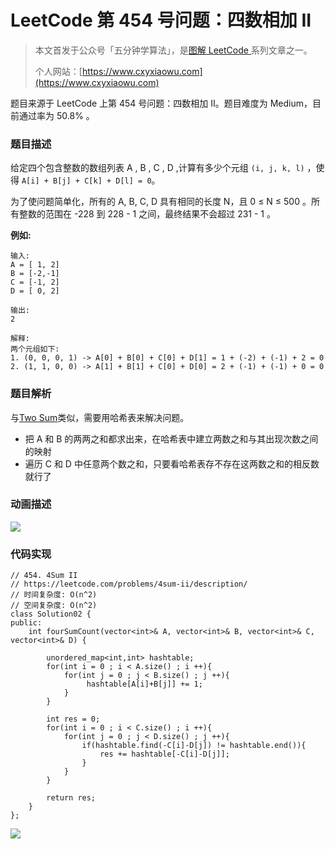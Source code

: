 # LeetCode 第 454 号问题：四数相加 II

> 本文首发于公众号「五分钟学算法」，是[图解 LeetCode ](<https://github.com/MisterBooo/LeetCodeAnimation>)系列文章之一。
>
> 个人网站：[https://www.cxyxiaowu.com](https://www.cxyxiaowu.com)

题目来源于 LeetCode 上第 454 号问题：四数相加 II。题目难度为 Medium，目前通过率为 50.8% 。

### 题目描述

给定四个包含整数的数组列表 A , B , C , D ,计算有多少个元组 `(i, j, k, l)` ，使得 `A[i] + B[j] + C[k] + D[l] = 0`。

为了使问题简单化，所有的 A, B, C, D 具有相同的长度 N，且 0 ≤ N ≤ 500 。所有整数的范围在 -228 到 228 - 1 之间，最终结果不会超过 231 - 1 。

**例如:**

```
输入:
A = [ 1, 2]
B = [-2,-1]
C = [-1, 2]
D = [ 0, 2]

输出:
2

解释:
两个元组如下:
1. (0, 0, 0, 1) -> A[0] + B[0] + C[0] + D[1] = 1 + (-2) + (-1) + 2 = 0
2. (1, 1, 0, 0) -> A[1] + B[1] + C[0] + D[0] = 2 + (-1) + (-1) + 0 = 0
```

### 题目解析

与[Two Sum](https://xiaozhuanlan.com/topic/7923618450)类似，需要用哈希表来解决问题。

- 把 A 和 B 的两两之和都求出来，在哈希表中建立两数之和与其出现次数之间的映射
- 遍历 C 和 D 中任意两个数之和，只要看哈希表存不存在这两数之和的相反数就行了



### 动画描述

![](https://blog-1257126549.cos.ap-guangzhou.myqcloud.com/blog/dgth9.gif)

### 代码实现

```
// 454. 4Sum II
// https://leetcode.com/problems/4sum-ii/description/
// 时间复杂度: O(n^2)
// 空间复杂度: O(n^2)
class Solution02 {
public:
    int fourSumCount(vector<int>& A, vector<int>& B, vector<int>& C, vector<int>& D) {

        unordered_map<int,int> hashtable;
        for(int i = 0 ; i < A.size() ; i ++){
            for(int j = 0 ; j < B.size() ; j ++){
                 hashtable[A[i]+B[j]] += 1;
            }
        }
        
        int res = 0;
        for(int i = 0 ; i < C.size() ; i ++){
            for(int j = 0 ; j < D.size() ; j ++){
                if(hashtable.find(-C[i]-D[j]) != hashtable.end()){
                    res += hashtable[-C[i]-D[j]];
                }
            }
        }
    
        return res;
    }
};

```







![](https://blog-1257126549.cos.ap-guangzhou.myqcloud.com/blog/sx6gy.png)